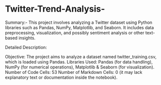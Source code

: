 # Twitter-Trend-Analysis-

Summary:-
This project involves analyzing a Twitter dataset using Python libraries such as Pandas, NumPy, Matplotlib, and Seaborn. It includes data preprocessing, visualization, and possibly sentiment analysis or other text-based insights.

Detailed Description:

Objective: The project aims to analyze a dataset named twitter_training.csv, which is loaded using Pandas.
Libraries Used: Pandas (for data handling), NumPy (for numerical operations), Matplotlib & Seaborn (for visualization).
Number of Code Cells: 53
Number of Markdown Cells: 0 (it may lack explanatory text or documentation inside the notebook).
